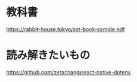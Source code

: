 # 教科書

https://rabbit-house.tokyo/ast-book-sample.pdf

# 読み解きたいもの

https://github.com/zetachang/react-native-dotenv
